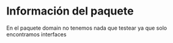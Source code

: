 # Información del paquete

En el paquete domain no tenemos nada que testear ya que solo encontramos interfaces